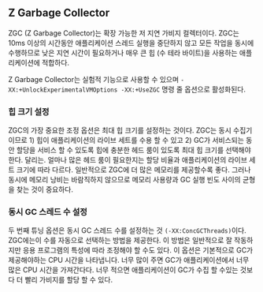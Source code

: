 ## Z Garbage Collector

ZGC (Z Garbage Collector)는 확장 가능한 저 지연 가비지 컬렉터이다. ZGC는 10ms 이상의 시간동안 애플리케이션 스레드 실행을 중단하지 않고 모든 작업을 동시에 수행하므로 낮은 지연 시간이 필요하거나 매우 큰 힙 (수 테라 바이트)을 사용하는 애플리케이션에 적합하다.

Z Garbage Collector는 실험적 기능으로 사용할 수 있으며 `-XX:+UnlockExperimentalVMOptions -XX:+UseZGC` 명령 줄 옵션으로 활성화된다.

### 힙 크기 설정

ZGC의 가장 중요한 조정 옵션은 최대 힙 크기를 설정하는 것이다. ZGC는 동시 수집기이므로 1) 힙이 애플리케이션의 라이브 세트를 수용 할 수 있고 2) GC가 서비스되는 동안 할당을 서비스 할 수 있도록 힙에 충분한 헤드 룸이 있도록 최대 힙 크기를 선택해야한다. 달리는. 얼마나 많은 헤드 룸이 필요한지는 할당 비율과 애플리케이션의 라이브 세트 크기에 따라 다르다. 일반적으로 ZGC에 더 많은 메모리를 제공할수록 좋다. 그러나 동시에 메모리 낭비는 바람직하지 않으므로 메모리 사용량과 GC 실행 빈도 사이의 균형을 찾는 것이 중요하다.

### 동시 GC 스레드 수 설정

두 번째 튜닝 옵션은 동시 GC 스레드 수를 설정하는 것 `(-XX:ConcGCThreads)`이다. ZGC에는이 수를 자동으로 선택하는 방법을 제공한다. 이 방법은 일반적으로 잘 작동하지만 응용 프로그램의 특성에 따라 조정해야 할 수도 있다. 이 옵션은 기본적으로 GC가 제공해야하는 CPU 시간을 나타냅니다. 너무 많이 주면 GC가 애플리케이션에서 너무 많은 CPU 시간을 가져간다다. 너무 적으면 애플리케이션이 GC가 수집 할 수있는 것보다 더 빨리 가비지를 할당 할 수 있다.